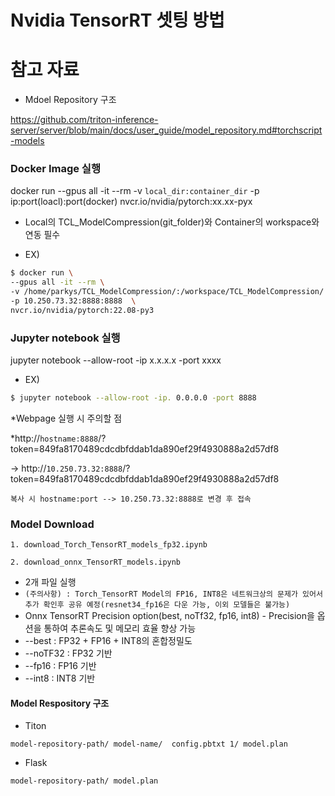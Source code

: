 # Nvidia TensorRT 셋팅 방법

# 참고 자료
- Mdoel Repository 구조

https://github.com/triton-inference-server/server/blob/main/docs/user_guide/model_repository.md#torchscript-models



### Docker Image 실행


docker run  --gpus all -it --rm -v `local_dir:container_dir`  -p ip:port(loacl):port(docker)  nvcr.io/nvidia/pytorch:xx.xx-pyx


* Local의 TCL_ModelCompression(git_folder)와 Container의 workspace와 연동 필수


* EX)

```bash
$ docker run \
--gpus all -it --rm \
-v /home/parkys/TCL_ModelCompression/:/workspace/TCL_ModelCompression/ \
-p 10.250.73.32:8888:8888  \
nvcr.io/nvidia/pytorch:22.08-py3
```

### Jupyter notebook 실행


jupyter notebook --allow-root -ip x.x.x.x -port xxxx


* EX)

```bash
$ jupyter notebook --allow-root -ip. 0.0.0.0 -port 8888
```

*Webpage 실행 시 주의할 점

*http://`hostname:8888`/?token=849fa8170489cdcdbfddab1da890ef29f4930888a2d57df8

-> http://`10.250.73.32:8888`/?token=849fa8170489cdcdbfddab1da890ef29f4930888a2d57df8

`복사 시 hostname:port --> 10.250.73.32:8888로 변경 후 접속`



### Model Download


`1. download_Torch_TensorRT_models_fp32.ipynb`

`2. download_onnx_TensorRT_models.ipynb`

* 2개 파일 실행
* `(주의사항) : Torch_TensorRT Model의 FP16, INT8은 네트워크상의 문제가 있어서 추가 확인후 공유 예정(resnet34_fp16은 다운 가능, 이외 모델들은 불가능)`
* Onnx TensorRT Precision option(best, noTf32, fp16, int8) - Precision을 옵션을 통하여 추론속도 및 메모리 효율 향상 가능
* --best : FP32 + FP16 + INT8의 혼합정밀도
* --noTF32 : FP32 기반
* --fp16 : FP16 기반
* --int8 : INT8 기반

#### Model Respository 구조 
* Titon

`model-repository-path/
    model-name/ 
      config.pbtxt
      1/
      model.plan
`      
* Flask

`model-repository-path/
    model.plan
`
```bash

```
